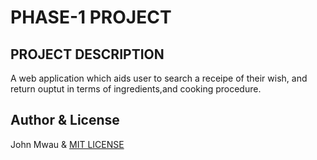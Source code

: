 # PHASE-1 PROJECT
## PROJECT DESCRIPTION
A web application which aids user to search a receipe of their wish, and return ouptut in terms of ingredients,and cooking procedure.
## Author & License
John Mwau & [MIT LICENSE](README)